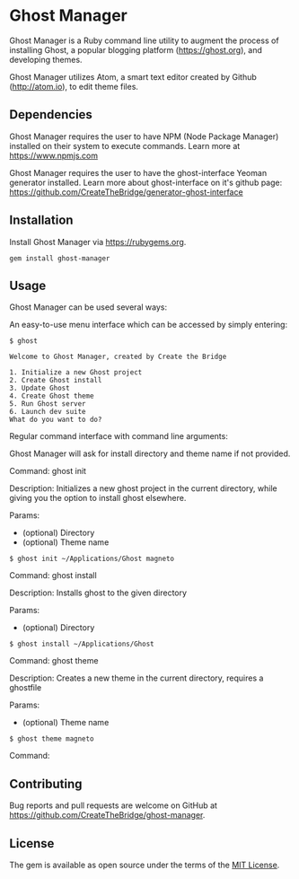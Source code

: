 # Ghost Manager

Ghost Manager is a Ruby command line utility to augment the process of installing Ghost, a popular blogging platform (https://ghost.org), and developing themes.

Ghost Manager utilizes Atom, a smart text editor created by Github (http://atom.io), to edit theme files.

## Dependencies

Ghost Manager requires the user to have NPM (Node Package Manager) installed on their system to execute commands. Learn more at https://www.npmjs.com

Ghost Manager requires the user to have the ghost-interface Yeoman generator installed.  Learn more about ghost-interface on it's github page: https://github.com/CreateTheBridge/generator-ghost-interface

## Installation

Install Ghost Manager via https://rubygems.org.
```
gem install ghost-manager
```

## Usage

Ghost Manager can be used several ways:

An easy-to-use menu interface which can be accessed by simply entering:
```
$ ghost

Welcome to Ghost Manager, created by Create the Bridge

1. Initialize a new Ghost project
2. Create Ghost install
3. Update Ghost
4. Create Ghost theme
5. Run Ghost server
6. Launch dev suite
What do you want to do?

```

Regular command interface with command line arguments:

Ghost Manager will ask for install directory and theme name if not provided.

Command: ghost init

Description: Initializes a new ghost project in the current directory, while giving you the option to install ghost elsewhere.

Params:
+ (optional) Directory
+ (optional) Theme name

```
$ ghost init ~/Applications/Ghost magneto
```

Command: ghost install

Description: Installs ghost to the given directory

Params:
+ (optional) Directory

```
$ ghost install ~/Applications/Ghost
```

Command: ghost theme

Description: Creates a new theme in the current directory, requires a ghostfile

Params:
+ (optional) Theme name

```
$ ghost theme magneto
```

Command: 

## Contributing

Bug reports and pull requests are welcome on GitHub at https://github.com/CreateTheBridge/ghost-manager.


## License

The gem is available as open source under the terms of the [MIT License](http://opensource.org/licenses/MIT).
